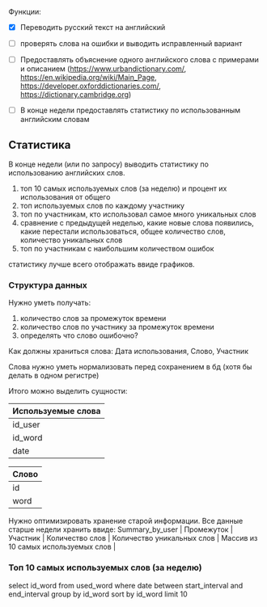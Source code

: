 Функции:
* [x] Переводить русский текст на английский
* [ ] проверять слова на ошибки и выводить исправленный вариант
* [ ] Предоставлять объяснение одного английского слова с примерами и описанием (https://www.urbandictionary.com/, https://en.wikipedia.org/wiki/Main_Page, https://developer.oxforddictionaries.com/, https://dictionary.cambridge.org)
* [ ] В конце недели предоставлять статистику по использованным английским словам


## Статистика

В конце недели (или по запросу) выводить статистику по использованию английских слов.
1. топ 10 самых используемых слов (за неделю) и процент их использования от общего
2. топ используемых слов по каждому участнику
3. топ по участникам, кто использовал самое много уникальных слов
4. сравнение с предыдущей неделью, какие новые слова появились, какие перестали использоваться, общее количество слов, количество уникальных слов
5. топ по участникам с наибольшим количеством ошибок

статистику лучше всего отображать ввиде графиков.

### Структура данных

Нужно уметь получать:
1. количество слов за промежуток времени
2. количество слов по участнику за промежуток времени
3. определять что слово ошибочно?

Как должны храниться слова:
Дата использования, Слово, Участник

Слова нужно уметь нормализовать перед сохранением в бд (хотя бы делать в одном регистре)

Итого можно выделить сущности:

|  Используемые слова   |
|-----------------------|
|        id_user        |
|        id_word        |
|         date          |

| Слово |
|-------|
|  id   |
| word  |

Нужно оптимизировать хранение старой информации.
Все данные старше недели хранить ввиде:
Summary_by_user
| Промежуток | Участник | Количество слов | Количество уникальных слов | Массив из 10 самых используемых слов | 


### Топ 10 самых используемых слов (за неделю)


select id_word 
from used_word 
where
    date between start_interval and end_interval 
group by id_word 
sort by id_word
limit 10